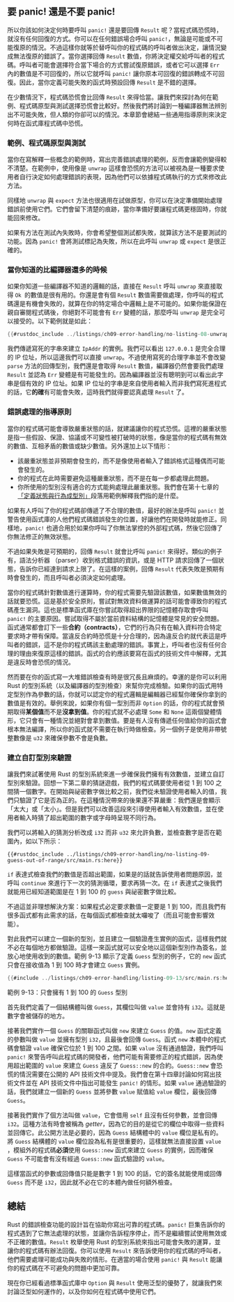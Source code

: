 ## 要 panic! 還是不要 panic!

所以你該如何決定何時要呼叫 `panic!` 還是要回傳 `Result` 呢？當程式碼恐慌時，就沒有任何回復的方式。你可以在任何錯誤場合呼叫 `panic!`，無論是可能或不可能復原的情況。不過這樣你就等於替呼叫你的程式碼的呼叫者做出決定，讓情況變成無法復原的錯誤了。當你選擇回傳 `Result` 數值，你將決定權交給呼叫者的程式碼。呼叫者可能會選擇符合當下場合的方式嘗試復原錯誤，或者它可以選擇 `Err` 內的數值是不可回復的，所以它就呼叫 `panic!` 讓你原本可回復的錯誤轉成不可回復。因此，當你定義可能失敗的函式時預設回傳 `Result` 是不錯的選擇。

在少數情況下，程式碼恐慌會比回傳 `Result` 來得恰當。讓我們來探討為何在範例、程式碼原型與測試選擇恐慌會比較好。然後我們將討論到一種編譯器無法辨別出不可能失敗，但人類的你卻可以的情況。本章節會總結一些通用指導原則來決定何時在函式庫程式碼中恐慌。

### 範例、程式碼原型與測試

當你在寫解釋一些概念的範例時，寫出完善錯誤處理的範例，反而會讓範例變得較不清楚。在範例中，使用像是 `unwrap` 這樣會恐慌的方法可以被視為是一種要求使用者自行決定如何處理錯誤的表現，因為他們可以依據程式碼執行的方式來修改此方法。

同樣地 `unwrap` 與 `expect` 方法也很適用在試做原型，你可以在決定準備開始處理錯誤前使用它們。它們會留下清楚的痕跡，當你準備好要讓程式碼更穩固時，你就能回來修改。

如果有方法在測試內失敗時，你會希望整個測試都失敗，就算該方法不是要測試的功能。因為 `panic!` 會將測試標記為失敗，所以在此呼叫 `unwrap` 或 `expect` 是很正確的。

### 當你知道的比編譯器還多的時候

如果你知道一些編譯器不知道的邏輯的話，直接在 `Result` 呼叫 `unwrap` 來直接取得 `Ok `的數值是很有用的。你還是會有個 `Result` 數值需要做處理，你呼叫的程式碼還是有機會失敗的，就算在你的特定場合中邏輯上是不可能的。如果你能保證在親自審閱程式碼後，你絕對不可能會有 `Err` 變體的話，那麼呼叫 `unwrap` 是完全可以接受的。以下範例就是如此：

```rust
{{#rustdoc_include ../listings/ch09-error-handling/no-listing-08-unwrap-that-cant-fail/src/main.rs:here}}
```

我們傳遞寫死的字串來建立 `IpAddr` 的實例。我們可以看出 `127.0.0.1` 是完全合理的 IP 位址，所以這邊我們可以直接 `unwrap`。不過使用寫死的合理字串並不會改變 `parse` 方法的回傳型別，我們還是會取得 `Result` 數值，編譯器仍然會要我們處理 `Result` 並認為 `Err` 變體是有可能發生的。因為編譯器並沒有聰明到可以看出此字串是個有效的 IP 位址。如果 IP 位址的字串是來自使用者輸入而非我們寫死進程式的話，它**的確**有可能會失敗，這時我們就得要認真處理 `Result` 了。

### 錯誤處理的指導原則

當你的程式碼可能會導致嚴重狀態的話，就建議讓你的程式恐慌。這裡的嚴重狀態是指一些假設、保證、協議或不可變性被打破時的狀態，像是當你的程式碼有無效的數值、互相矛盾的數值或缺少數值。另外還加上以下情形：

* 該嚴重狀態並非預期會發生的，而不是像使用者輸入了錯誤格式這種偶而可能會發生的。
* 你的程式在此時需要避免這種嚴重狀態，而不是在每一步都處理此問題。
* 你所使用的型別沒有適合的方式能夠處理此嚴重狀態。我們會在第十七章的[「定義狀態與行為成型別」][encoding]<!-- ignore -->段落用範例解釋我們指的是什麼。

如果有人呼叫了你的程式碼卻傳遞了不合理的數值，最好的辦法是呼叫 `panic!` 並警告使用函式庫的人他們程式碼錯誤發生的位置，好讓他們在開發時就能修正。同樣地，`panic!` 也適合用於如果你呼叫了你無法掌控的外部程式碼，然後它回傳了你無法修正的無效狀態。

不過如果失敗是可預期的，回傳 `Result` 就會比呼叫 `panic!` 來得好。類似的例子有，語法分析器 （parser）收到格式錯誤的資訊，或是 HTTP 請求回傳了一個狀態，告訴你已經達到請求上限了。在這樣的案例，回傳 `Result` 代表失敗是預期有時會發生的，而且呼叫者必須決定如何處理。

當你的程式碼針對數值進行運算時，你的程式需要先驗證該數值，如果數值無效的話就要恐慌。這是基於安全原則，嘗試對無效資料做運算的話可能會導致你的程式碼產生漏洞。這也是標準函式庫在你嘗試取得超出界限的記憶體存取會呼叫 `panic!` 的主要原因。嘗試取得不屬於當前資料結構的記憶體是常見的安全問題。函式通常都會訂下一些**合約（contracts）**，它們的行為只有在輸入資料符合特定要求時才帶有保障。當違反合約時恐慌是十分合理的，因為違反合約就代表這是呼叫者的錯誤，這不是你的程式碼該主動處理的錯誤。事實上，呼叫者也沒有任何合理的理由來復原這樣的錯誤。函式的合約應該要寫在函式的技術文件中解釋，尤其是違反時會恐慌的情況。

然而要在你的函式寫一大堆錯誤檢查有時是很冗長且麻煩的。幸運的是你可以利用 Rust 的型別系統（以及編譯器的型別檢查）來幫你完成檢驗。如果你的函式用特定型別作為參數的話，你就可以認定你的程式邏輯是編輯器已經幫你確保你拿到的數值是有效的。舉例來說，如果你有個一型別而非 `Option` 的話，你的程式就會預期取得**某個值**而不是**沒拿到值**。你的程式就不必處理 `Some` 和 `None` 這兩個變體情形，它只會有一種情況並絕對會拿到數值。要是有人沒有傳遞任何值給你的函式會根本無法編譯，所以你的函式就不需要在執行時做檢查。另一個例子是使用非帶號整數像是 `u32` 來確保參數不會是負數。

### 建立自訂型別來驗證

讓我們來試著使用 Rust 的型別系統來進一步確保我們擁有有效數值，並建立自訂型別來驗證。回想一下第二章的猜謎遊戲，我們的程式碼要使用者從 1 到 100 之間猜一個數字。在開始與祕密數字做比較之前，我們從未驗證使用者輸入的值，我們只驗證了它是否為正的。在這種情況帶來的後果還不算嚴重：我們還是會顯示「太大」或「太小」。但是我們可以改善這段來引導使用者輸入有效數值，並在使用者輸入時猜了超出範圍的數字或字母時呈現不同行為。

我們可以將輸入的猜測分析改成 `i32` 而非 `u32` 來允許負數，並檢查數字是否在範圍內，如以下所示：

```rust,ignore
{{#rustdoc_include ../listings/ch09-error-handling/no-listing-09-guess-out-of-range/src/main.rs:here}}
```

`if` 表達式檢查我們的數值是否超出範圍，如果是的話就告訴使用者問題原因，並呼叫 `continue` 來進行下一次的猜測循環，要求再猜一次。在 `if` 表達式之後我們就能用已經知道範圍是在 1 到 100 的 `guess` 與祕密數字做比較。

不過這並非理想解決方案：如果程式必定要求數值一定要是 1 到 100，而且我們有很多函式都有此需求的話，在每個函式都檢查就太囉唆了（而且可能會影響效能）。

對此我們可以建立一個新的型別，並且建立一個驗證產生實例的函式，這樣我們就不必在每個地方都做驗證。這樣一來函式就可以安全地以這個新型別作為簽名，並放心地使用收到的數值。範例 9-13 顯示了定義 `Guess` 型別的例子，它的 `new` 函式只會在接收值為 1 到 100 時才會建立 `Guess` 實例。

<!-- Deliberately not using rustdoc_include here; the `main` function in the
file requires the `rand` crate. We do want to include it for reader
experimentation purposes, but don't want to include it for rustdoc testing
purposes. -->

```rust
{{#include ../listings/ch09-error-handling/listing-09-13/src/main.rs:here}}
```

<span class="caption">範例 9-13：只會擁有 1 到 100 的 `Guess` 型別</span>

首先我們定義了一個結構體叫做 `Guess`，其欄位叫做 `value` 並會持有 `i32`。這就是數字會被儲存的地方。

接著我們實作一個 `Guess` 的關聯函式叫做 `new` 來建立 `Guess` 的值。`new` 函式定義的參數叫做 `value` 並擁有型別 `i32`，且最後會回傳 `Guess`。函式 `new` 本體中的程式碼會驗證 `value` 確保它位於 1 到 100 之間。如果 `value` 沒有通過驗證，我們呼叫 `panic!` 來警告呼叫此程式碼的開發者，他們可能有需要修正的程式錯誤，因為使用超出範圍的 `value` 來建立 `Guess` 違反了 `Guess::new` 的合約。`Guess::new` 會恐慌的情況需要在公開的 API 技術文件中提及。我們會在第十四章討論如何寫出技術文件並在 API 技術文件中指出可能發生 `panic!` 的情形。如果 `value` 通過驗證的話，我們就建立一個新的 `Guess` 並將參數 `value` 賦值給 `value` 欄位，最後回傳 `Guess`。

接著我們實作了個方法叫做 `value`，它會借用 `self` 且沒有任何參數，並會回傳 `i32`。這種方法有時會被稱為 *getter*，因為它的目的是從它的欄位中取得一些資料並回傳它。此公開方法是必要的，因為 `Guess` 結構體中的 `value` 欄位是私有的。將 `Guess` 結構體的 `value` 欄位設為私有是很重要的，這樣就無法直接設置 `value` ，模組外的程式碼**必須**使用 `Guess::new` 函式來建立 `Guess` 的實例，因而確保 `Guess` 不可能會有沒有經過 `Guess::new` 函式驗證的 `value`。

這樣當函式的參數或回傳值只能是數字 1 到 100 的話，它的簽名就能使用或回傳 `Guess` 而不是 `i32`，因此就不必在它的本體內做任何額外檢查。

## 總結

Rust 的錯誤檢查功能的設計旨在協助你寫出可靠的程式碼。`panic!` 巨集告訴你的程式遇到了它無法處理的狀態，並讓你告訴程序停止，而不是繼續嘗試使用無效或不正確的數值。`Result` 枚舉使用 Rust 的型別系統來指出可能會失敗的運算，並讓你的程式碼有辦法回復。你可以使用 `Result` 來告訴使用你的程式碼的呼叫者，他們需要處理可能成功與失敗的情形。在適當的場合使用 `panic!` 與 `Result` 能讓你的程式碼在不可避免的問題中更加可靠。

現在你已經看過標準函式庫中 `Option` 與 `Result` 使用泛型的優勢了，就讓我們來討論泛型如何運作的，以及你如何在程式碼中使用它們。

[encoding]: ch17-03-oo-design-patterns.html#定義狀態與行為成型別
